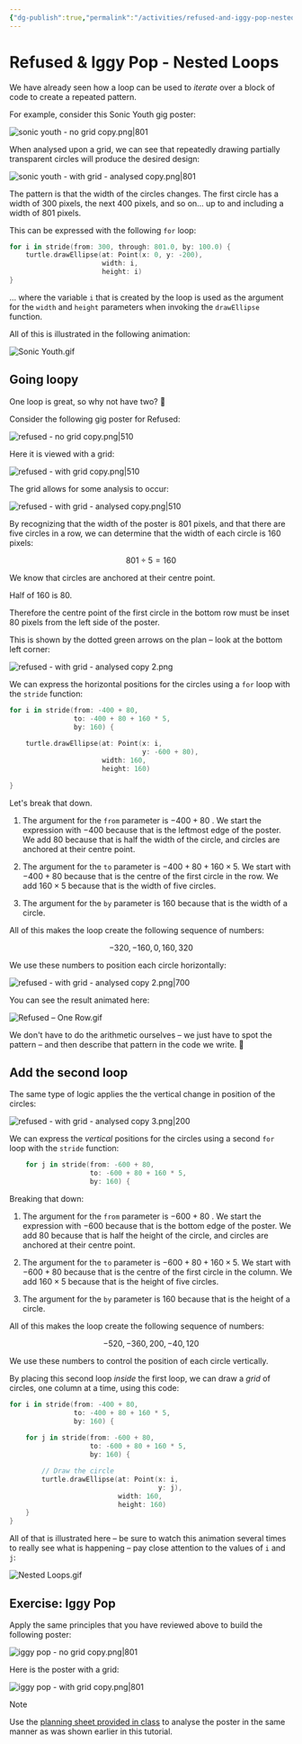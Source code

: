 ```yaml
---
{"dg-publish":true,"permalink":"/activities/refused-and-iggy-pop-nested-loops/","tags":["A1.1","A1.2","C1.1","C1.5","C2.4","C2.6","C2.7"],"dgHomeLink":true,"dgShowToc":true}
---
```


# Refused & Iggy Pop - Nested Loops

We have already seen how a loop can be used to *iterate* over a block of code to create a repeated pattern.

For example, consider this Sonic Youth gig poster:

![sonic youth - no grid copy.png|801](/img/user/Media/sonic%20youth%20-%20no%20grid%20copy.png)

When analysed upon a grid, we can see that repeatedly drawing partially transparent circles will produce the desired design:

![sonic youth - with grid - analysed copy.png|801](/img/user/Media/sonic%20youth%20-%20with%20grid%20-%20analysed%20copy.png)

The pattern is that the width of the circles changes. The first circle has a width of $300$ pixels, the next $400$ pixels, and so on... up to and including a width of $801$ pixels.

This can be expressed with the following `for` loop:

```swift
for i in stride(from: 300, through: 801.0, by: 100.0) {
    turtle.drawEllipse(at: Point(x: 0, y: -200),
                       width: i,
                       height: i)
}
```

... where the variable `i` that is created by the loop is used as the argument for the `width` and `height` parameters when invoking the `drawEllipse` function.

All of this is illustrated in the following animation:

![Sonic Youth.gif](/img/user/Media/Sonic%20Youth.gif)

## Going loopy

One loop is great, so why not have two? 🙂

Consider the following gig poster for Refused:

![refused - no grid copy.png|510](/img/user/Media/refused%20-%20no%20grid%20copy.png)

Here it is viewed with a grid:

![refused - with grid copy.png|510](/img/user/Media/refused%20-%20with%20grid%20copy.png)

The grid allows for some analysis to occur:

![refused - with grid - analysed copy.png|510](/img/user/Media/refused%20-%20with%20grid%20-%20analysed%20copy.png)

By recognizing that the width of the poster is $801$ pixels, and that there are five circles in a row, we can determine that the width of each circle is $160$ pixels:

$$801 \div 5 = 160$$

We know that circles are anchored at their centre point.

Half of $160$ is $80$.

Therefore the centre point of the first circle in the bottom row must be inset $80$ pixels from the left side of the poster.

This is shown by the dotted green arrows on the plan – look at the bottom left corner:

![refused - with grid - analysed copy 2.png](/img/user/Media/refused%20-%20with%20grid%20-%20analysed%20copy%202.png)

We can express the horizontal positions for the circles using a `for` loop with the `stride` function:

```swift
for i in stride(from: -400 + 80,
                to: -400 + 80 + 160 * 5,
                by: 160) {
    
    turtle.drawEllipse(at: Point(x: i,
                                 y: -600 + 80),
                       width: 160,
                       height: 160)
    
}
```

Let's break that down.

1. The argument for the `from` parameter is $-400 + 80$ . We start the expression with $-400$ because that is the leftmost edge of the poster. We add $80$ because that is half the width of the circle, and circles are anchored at their centre point.
   
2. The argument for the `to` parameter is $-400 + 80 + 160 \times  5$. We start with $-400 + 80$ because that is the centre of the first circle in the row. We add $160 \times 5$ because that is the width of five circles.
   
3. The argument for the `by` parameter is $160$ because that is the width of a circle.

All of this makes the loop create the following sequence of numbers:

$$-320, -160, 0, 160, 320$$

We use these numbers to position each circle horizontally:

![refused - with grid - analysed copy 2.png|700](/img/user/Media/refused%20-%20with%20grid%20-%20analysed%20copy%202.png)

You can see the result animated here:

![Refused – One Row.gif](/img/user/Media/Refused%20%E2%80%93%20One%20Row.gif)

We don't have to do the arithmetic ourselves – we just have to spot the pattern – and then describe that pattern in the code we write. 🎉

## Add the second loop

The same type of logic applies the the vertical change in position of the circles:

![refused - with grid - analysed copy 3.png|200](/img/user/Media/refused%20-%20with%20grid%20-%20analysed%20copy%203.png)

We can express the *vertical* positions for the circles using a second `for` loop with the `stride` function:

```swift
    for j in stride(from: -600 + 80,
                    to: -600 + 80 + 160 * 5,
                    by: 160) {
```

Breaking that down:

1. The argument for the `from` parameter is $-600 + 80$ . We start the expression with $-600$ because that is the bottom edge of the poster. We add $80$ because that is half the height of the circle, and circles are anchored at their centre point.
   
2. The argument for the `to` parameter is $-600 + 80 + 160 \times  5$. We start with $-600 + 80$ because that is the centre of the first circle in the column. We add $160 \times 5$ because that is the height of five circles.
   
3. The argument for the `by` parameter is $160$ because that is the height of a circle.

All of this makes the loop create the following sequence of numbers:

$$-520, -360, 200, -40, 120$$

We use these numbers to control the position of each circle vertically.

By placing this second loop *inside* the first loop, we can draw a *grid* of circles, one column at a time, using this code:

```swift
for i in stride(from: -400 + 80,
                to: -400 + 80 + 160 * 5,
                by: 160) {
    
    for j in stride(from: -600 + 80,
                    to: -600 + 80 + 160 * 5,
                    by: 160) {

        // Draw the circle
        turtle.drawEllipse(at: Point(x: i,
                                     y: j),
                           width: 160,
                           height: 160)
    }         
}
```

All of that is illustrated here – be sure to watch this animation several times to really see what is happening – pay close attention to the values of `i` and `j`:

![Nested Loops.gif](/img/user/Media/Nested%20Loops.gif)

## Exercise: Iggy Pop

Apply the same principles that you have reviewed above to build the following poster:

![iggy pop - no grid copy.png|801](/img/user/Media/iggy%20pop%20-%20no%20grid%20copy.png)

Here is the poster with a grid:

![iggy pop - with grid copy.png|801](/img/user/Media/iggy%20pop%20-%20with%20grid%20copy.png)

> [!NOTE]
> Use the [planning sheet provided in class](https://www.russellgordon.ca/lcs/2023-24/icd2o/iggy_pop_-_planning_sheet.pdf) to analyse the poster in the same manner as was shown earlier in this tutorial.





